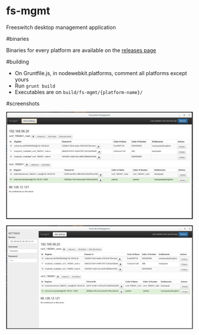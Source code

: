 fs-mgmt
=======

Freeswitch desktop management application

#binaries

Binaries for every platform are available on the [releases page](https://github.com/pablote/fs-mgmt/releases)

#building

* On Gruntfile.js, in nodewebkit.platforms, comment all platforms except yours
* Run ```grunt build```
* Executables are on ```build/fs-mgmt/{platform-name}/```

#screenshots

![Conference list](/screenshots/v0.3.0/1.png?raw=true "Conference list")

![Conference list with settings](/screenshots/v0.3.0/2.png?raw=true "Conference list")